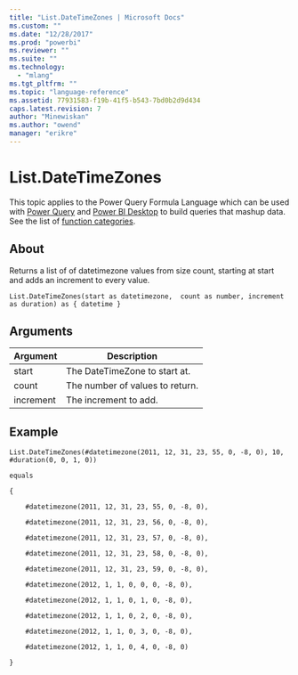 ```yaml
---
title: "List.DateTimeZones | Microsoft Docs"
ms.custom: ""
ms.date: "12/28/2017"
ms.prod: "powerbi"
ms.reviewer: ""
ms.suite: ""
ms.technology: 
  - "mlang"
ms.tgt_pltfrm: ""
ms.topic: "language-reference"
ms.assetid: 77931583-f19b-41f5-b543-7bd0b2d9d434
caps.latest.revision: 7
author: "Minewiskan"
ms.author: "owend"
manager: "erikre"
---
```

# List.DateTimeZones
This topic applies to the Power Query Formula Language which can be used with [Power Query](https://support.office.com/article/Introduction-to-Microsoft-Power-Query-for-Excel-6E92E2F4-2079-4E1F-BAD5-89F6269CD605) and [Power BI Desktop](http://go.microsoft.com/fwlink/p/?LinkId=618607) to build queries that mashup data. See the list of [function categories](https://msdn.microsoft.com/en-us/library/mt211003.aspx).  
  
## About  
Returns a list of of datetimezone values from size count, starting at start and adds an increment to every value.  
  
```  
List.DateTimeZones(start as datetimezone,  count as number, increment as duration) as { datetime }  
```  
  
## Arguments  
  
|Argument|Description|  
|------------|---------------|  
|start|The DateTimeZone to start at.|  
|count|The number of values to return.|  
|increment|The increment to add.|  
  
## Example  
  
```  
List.DateTimeZones(#datetimezone(2011, 12, 31, 23, 55, 0, -8, 0), 10, #duration(0, 0, 1, 0))  
  
equals  
  
{  
  
    #datetimezone(2011, 12, 31, 23, 55, 0, -8, 0),  
  
    #datetimezone(2011, 12, 31, 23, 56, 0, -8, 0),  
  
    #datetimezone(2011, 12, 31, 23, 57, 0, -8, 0),  
  
    #datetimezone(2011, 12, 31, 23, 58, 0, -8, 0),  
  
    #datetimezone(2011, 12, 31, 23, 59, 0, -8, 0),  
  
    #datetimezone(2012, 1, 1, 0, 0, 0, -8, 0),  
  
    #datetimezone(2012, 1, 1, 0, 1, 0, -8, 0),  
  
    #datetimezone(2012, 1, 1, 0, 2, 0, -8, 0),  
  
    #datetimezone(2012, 1, 1, 0, 3, 0, -8, 0),  
  
    #datetimezone(2012, 1, 1, 0, 4, 0, -8, 0)  
  
}  
```  
